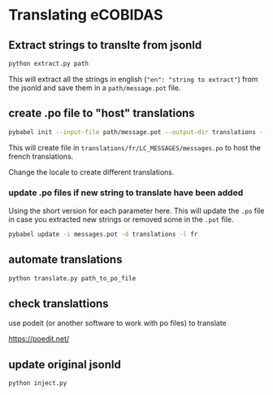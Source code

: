 # Translating eCOBIDAS

## Extract strings to translte from jsonld

```bash
python extract.py path
```

This will extract all the strings in english (`"en": "string to extract"`) from the jsonld
and save them in a `path/message.pot` file.

## create .po file to "host" translations

```bash
pybabel init --input-file path/message.pot --output-dir translations --locale fr
```
This will create file in `translations/fr/LC_MESSAGES/messages.po` to host the french translations.

Change the locale to create different translations.

### update .po files if new string to translate have been added

Using the short version for each parameter here.
This will update the `.po` file in case you extracted new strings or removed some in the `.pot` file.

```bash
pybabel update -i messages.pot -d translations -l fr
```

## automate translations

```bash
python translate.py path_to_po_file
```

## check translattions

use podeit (or another software to work with po files) to translate

https://poedit.net/

## update original jsonld

```bash
python inject.py
```
